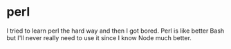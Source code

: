 # perl

I tried to learn perl the hard way and then I got bored.
Perl is like better Bash but I'll never really need to use it since I know Node
much better.
